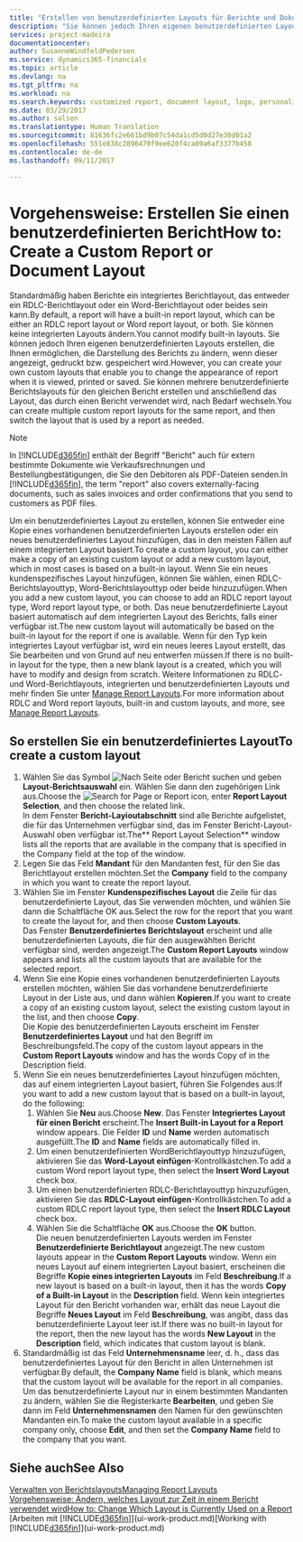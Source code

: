 ```yaml
---
title: "Erstellen von benutzerdefinierten Layouts für Berichte und Dokumente | Microsoft Docs"
description: "Sie können jedoch Ihren eigenen benutzerdefinierten Layouts erstellen, die Ihnen ermöglichen, die Darstellung des Berichts zu ändern, wenn dieser angezeigt, gedruckt bzw. gespeichert wird."
services: project-madeira
documentationcenter: 
author: SusanneWindfeldPedersen
ms.service: dynamics365-financials
ms.topic: article
ms.devlang: na
ms.tgt_pltfrm: na
ms.workload: na
ms.search.keywords: customized report, document layout, logo, personalize
ms.date: 03/29/2017
ms.author: solsen
ms.translationtype: Human Translation
ms.sourcegitcommit: 81636fc2e661bd9b07c54da1cd5d0d27e30d01a2
ms.openlocfilehash: 551e838c2896470f9ee620f4ca09a6af3377b458
ms.contentlocale: de-de
ms.lasthandoff: 09/11/2017

---
```

# <a name="how-to-create-a-custom-report-or-document-layout"></a><span data-ttu-id="32cf7-103">Vorgehensweise: Erstellen Sie einen benutzerdefinierten Bericht</span><span class="sxs-lookup"><span data-stu-id="32cf7-103">How to: Create a Custom Report or Document Layout</span></span>
<span data-ttu-id="32cf7-104">Standardmäßig haben Berichte ein integriertes Berichtlayout, das entweder ein RDLC-Berichtlayout oder ein Word-Berichtlayout oder beides sein kann.</span><span class="sxs-lookup"><span data-stu-id="32cf7-104">By default, a report will have a built-in report layout, which can be either an RDLC report layout or Word report layout, or both.</span></span> <span data-ttu-id="32cf7-105">Sie können keine integrierten Layouts ändern.</span><span class="sxs-lookup"><span data-stu-id="32cf7-105">You cannot modify built-in layouts.</span></span> <span data-ttu-id="32cf7-106">Sie können jedoch Ihren eigenen benutzerdefinierten Layouts erstellen, die Ihnen ermöglichen, die Darstellung des Berichts zu ändern, wenn dieser angezeigt, gedruckt bzw. gespeichert wird.</span><span class="sxs-lookup"><span data-stu-id="32cf7-106">However, you can create your own custom layouts that enable you to change the appearance of report when it is viewed, printed or saved.</span></span> <span data-ttu-id="32cf7-107">Sie können mehrere benutzerdefinierte Berichtslayouts für den gleichen Bericht erstellen und anschließend das Layout, das durch einen Bericht verwendet wird, nach Bedarf wechseln.</span><span class="sxs-lookup"><span data-stu-id="32cf7-107">You can create multiple custom report layouts for the same report, and then switch the layout that is used by a report as needed.</span></span>

> [!NOTE]  
>   <span data-ttu-id="32cf7-108">In [!INCLUDE[d365fin](includes/d365fin_md.md)] enthält der Begriff "Bericht" auch für extern bestimmte  Dokumente wie Verkaufsrechnungen und Bestellungbestätigungen, die Sie den Debitoren als PDF-Dateien senden.</span><span class="sxs-lookup"><span data-stu-id="32cf7-108">In [!INCLUDE[d365fin](includes/d365fin_md.md)], the term "report" also covers externally-facing documents, such as sales invoices and order confirmations that you send to customers as PDF files.</span></span>

<span data-ttu-id="32cf7-109">Um ein benutzerdefiniertes Layout zu erstellen, können Sie entweder eine Kopie eines vorhandenen benutzerdefinierten Layouts erstellen oder ein neues benutzerdefiniertes Layout hinzufügen, das in den meisten Fällen auf einem integrierten Layout basiert.</span><span class="sxs-lookup"><span data-stu-id="32cf7-109">To create a custom layout, you can either make a copy of an existing custom layout or add a new custom layout, which in most cases is based on a built-in layout.</span></span> <span data-ttu-id="32cf7-110">Wenn Sie ein neues kundenspezifisches Layout hinzufügen, können Sie wählen, einen RDLC-Berichtslayouttyp, Word-Berichtslayouttyp oder beide hinzuzufügen.</span><span class="sxs-lookup"><span data-stu-id="32cf7-110">When you add a new custom layout, you can choose to add an RDLC report layout type, Word report layout type, or both.</span></span> <span data-ttu-id="32cf7-111">Das neue benutzerdefinierte Layout basiert automatisch auf dem integrierten Layout des Berichts, falls einer verfügbar ist.</span><span class="sxs-lookup"><span data-stu-id="32cf7-111">The new custom layout will automatically be based on the built-in layout for the report if one is available.</span></span> <span data-ttu-id="32cf7-112">Wenn für den Typ kein integriertes Layout verfügbar ist, wird ein neues leeres Layout erstellt, das Sie bearbeiten und von Grund auf neu entwerfen müssen.</span><span class="sxs-lookup"><span data-stu-id="32cf7-112">If there is no built-in layout for the type, then a new blank layout is a created, which you will have to modify and design from scratch.</span></span> <span data-ttu-id="32cf7-113">Weitere Informationen zu RDLC- und Word-Berichtlayouts, integrierten und benutzerdefinierten Layouts und mehr finden Sie unter [Manage Report Layouts](ui-manage-report-layouts.md).</span><span class="sxs-lookup"><span data-stu-id="32cf7-113">For more information about RDLC and Word report layouts, built-in and custom layouts, and more, see [Manage Report Layouts](ui-manage-report-layouts.md).</span></span>  

## <a name="to-create-a-custom-layout"></a><span data-ttu-id="32cf7-114">So erstellen Sie ein benutzerdefiniertes Layout</span><span class="sxs-lookup"><span data-stu-id="32cf7-114">To create a custom layout</span></span>
1. <span data-ttu-id="32cf7-115">Wählen Sie das Symbol ![Nach Seite oder Bericht suchen](media/ui-search/search_small.png "Search for Page or Report icon") und geben **Layout-Berichtsauswahl** ein. Wählen Sie dann den zugehörigen Link aus.</span><span class="sxs-lookup"><span data-stu-id="32cf7-115">Choose the ![Search for Page or Report](media/ui-search/search_small.png "Search for Page or Report icon") icon, enter **Report Layout Selection**, and then choose the related link.</span></span>  
   <span data-ttu-id="32cf7-116">In dem Fenster **Bericht-Layioutabschnitt** sind alle Berichte aufgelistet, die für das Unternehmen verfügbar sind, das im Fenster Bericht-Layout-Auswahl oben verfügbar ist.</span><span class="sxs-lookup"><span data-stu-id="32cf7-116">The** Report Layout Selection** window lists all the reports that are available in the company that is specified in the Company field at the top of the window.</span></span>
2. <span data-ttu-id="32cf7-117">Legen Sie das Feld **Mandant** für den Mandanten fest, für den Sie das Berichtlayout erstellen möchten.</span><span class="sxs-lookup"><span data-stu-id="32cf7-117">Set the **Company** field to the company in which you want to create the report layout.</span></span>
3. <span data-ttu-id="32cf7-118">Wählen Sie im Fenster **Kundenspezifisches Layout** die Zeile für das benutzerdefinierte Layout, das Sie verwenden möchten, und wählen Sie dann die Schaltfläche OK aus.</span><span class="sxs-lookup"><span data-stu-id="32cf7-118">Select the row for the report that you want to create the layout for, and then choose **Custom Layouts**.</span></span>  
   <span data-ttu-id="32cf7-119">Das Fenster **Benutzerdefiniertes Berichtslayout** erscheint und alle benutzerdefinierten Layouts, die für den ausgewählten Bericht verfügbar sind, werden angezeigt.</span><span class="sxs-lookup"><span data-stu-id="32cf7-119">The **Custom Report Layouts** window appears and lists all the custom layouts that are available for the selected report.</span></span>
4. <span data-ttu-id="32cf7-120">Wenn Sie eine Kopie eines vorhandenen benutzerdefinierten Layouts erstellen möchten, wählen Sie das vorhandene benutzerdefinierte Layout in der Liste aus, und dann wählen **Kopieren**.</span><span class="sxs-lookup"><span data-stu-id="32cf7-120">If you want to create a copy of an existing custom layout, select the existing custom layout in the list, and then choose **Copy**.</span></span>  
   <span data-ttu-id="32cf7-121">Die Kopie des benutzerdefinierten Layouts erscheint im Fenster **Benutzerdefiniertes Layout** und hat den Begriff im Beschreibungsfeld.</span><span class="sxs-lookup"><span data-stu-id="32cf7-121">The copy of the custom layout appears in the **Custom Report Layouts** window and has the words Copy of in the Description field.</span></span>
5. <span data-ttu-id="32cf7-122">Wenn Sie ein neues benutzerdefiniertes Layout hinzufügen möchten, das auf einem integrierten Layout basiert, führen Sie Folgendes aus:</span><span class="sxs-lookup"><span data-stu-id="32cf7-122">If you want to add a new custom layout that is based on a built-in layout, do the following:</span></span>  
   1. <span data-ttu-id="32cf7-123">Wählen Sie **Neu** aus.</span><span class="sxs-lookup"><span data-stu-id="32cf7-123">Choose **New**.</span></span> <span data-ttu-id="32cf7-124">Das Fenster **Integriertes Layout für einen Bericht** erscheint.</span><span class="sxs-lookup"><span data-stu-id="32cf7-124">The **Insert Built-in Layout for a Report** window appears.</span></span> <span data-ttu-id="32cf7-125">Die Felder **ID** und **Name** werden automatisch ausgefüllt.</span><span class="sxs-lookup"><span data-stu-id="32cf7-125">The **ID** and **Name** fields are automatically filled in.</span></span>
   2. <span data-ttu-id="32cf7-126">Um einen benutzerdefinierten WordBerichtlayouttyp hinzuzufügen, aktivieren Sie das **Word-Layout einfügen**-Kontrollkästchen.</span><span class="sxs-lookup"><span data-stu-id="32cf7-126">To add a custom Word report layout type, then select the **Insert Word Layout** check box.</span></span>
   3. <span data-ttu-id="32cf7-127">Um einen benutzerdefinierten RDLC-Berichtlayouttyp hinzuzufügen, aktivieren Sie das **RDLC-Layout einfügen**-Kontrollkästchen.</span><span class="sxs-lookup"><span data-stu-id="32cf7-127">To add a custom RDLC report layout type, then select the **Insert RDLC Layout** check box.</span></span>
   4. <span data-ttu-id="32cf7-128">Wählen Sie die Schaltfläche **OK** aus.</span><span class="sxs-lookup"><span data-stu-id="32cf7-128">Choose the **OK** button.</span></span>  
      <span data-ttu-id="32cf7-129">Die neuen benutzerdefinierten Layouts werden im Fenster **Benutzerdefinierte Berichtlayout** angezeigt.</span><span class="sxs-lookup"><span data-stu-id="32cf7-129">The new custom layouts appear in the **Custom Report Layouts** window.</span></span> <span data-ttu-id="32cf7-130">Wenn ein neues Layout auf einem integrierten Layout basiert, erscheinen die Begriffe **Kopie eines integrierten Layouts** im Feld **Beschreibung**.</span><span class="sxs-lookup"><span data-stu-id="32cf7-130">If a new layout is based on a built-in layout, then it has the words **Copy of a Built-in Layout** in the **Description** field.</span></span> <span data-ttu-id="32cf7-131">Wenn kein integriertes Layout für den Bericht vorhanden war, erhält das neue Layout die Begriffe **Neues Layout** im Feld **Beschreibung**, was angibt, dass das benutzerdefinierte Layout leer ist.</span><span class="sxs-lookup"><span data-stu-id="32cf7-131">If there was no built-in layout for the report, then the new layout has the words **New Layout** in the **Description** field, which indicates that custom layout is blank.</span></span>
6. <span data-ttu-id="32cf7-132">Standardmäßig ist das Feld **Unternehmensname** leer, d. h., dass das benutzerdefiniertes Layout für den Bericht in allen Unternehmen ist verfügbar.</span><span class="sxs-lookup"><span data-stu-id="32cf7-132">By default, the **Company Name** field is blank, which means that the custom layout will be available for the report in all companies.</span></span> <span data-ttu-id="32cf7-133">Um das benutzerdefinierte Layout nur in einem bestimmten Mandanten zu ändern, wählen Sie die Registerkarte **Bearbeiten**, und geben Sie dann im Feld **Unternehmensnamen** den Namen für den gewünschten Mandanten ein.</span><span class="sxs-lookup"><span data-stu-id="32cf7-133">To make the custom layout available in a specific company only, choose **Edit**, and then set the **Company Name** field to the company that you want.</span></span>

## <a name="see-also"></a><span data-ttu-id="32cf7-134">Siehe auch</span><span class="sxs-lookup"><span data-stu-id="32cf7-134">See Also</span></span>
[<span data-ttu-id="32cf7-135">Verwalten von Berichtslayouts</span><span class="sxs-lookup"><span data-stu-id="32cf7-135">Managing Report Layouts</span></span>](ui-manage-report-layouts.md)  
[<span data-ttu-id="32cf7-136">Vorgehensweise: Ändern, welches Layout zur Zeit in einem Bericht verwendet wird</span><span class="sxs-lookup"><span data-stu-id="32cf7-136">How to: Change Which Layout is Currently Used on a Report</span></span>](ui-how-change-layout-currently-used-report.md)  
<span data-ttu-id="32cf7-137">[Arbeiten mit [!INCLUDE[d365fin](includes/d365fin_md.md)]](ui-work-product.md)</span><span class="sxs-lookup"><span data-stu-id="32cf7-137">[Working with [!INCLUDE[d365fin](includes/d365fin_md.md)]](ui-work-product.md)</span></span>


